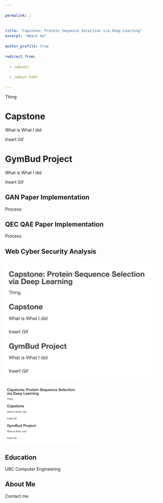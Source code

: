 ```yaml
---

permalink: /


title: "Capstone: Protein Sequence Selection via Deep Learning"
excerpt: "About me"

author_profile: true

redirect_from: 

  - /about/

  - /about.html

---
```


Thing

Capstone
======
What is
What I did

Insert Gif

GymBud Project
======
What is
What I did

Insert Gif


GAN Paper Implementation
------
Process


QEC QAE Paper Implementation
------
Process

Web Cyber Security Analysis
------


![Security Analysis](https://raw.githubusercontent.com/nicolas-source/nicolas/a1702edadfe409828c253daba6e201c68f3df237/_pages/test.png)
<img src="https://raw.githubusercontent.com/nicolas-source/nicolas/a1702edadfe409828c253daba6e201c68f3df237/_pages/test.png" width="50%" height="50%">


Education
------
UBC Computer Engineering



About Me
------
Contact me

